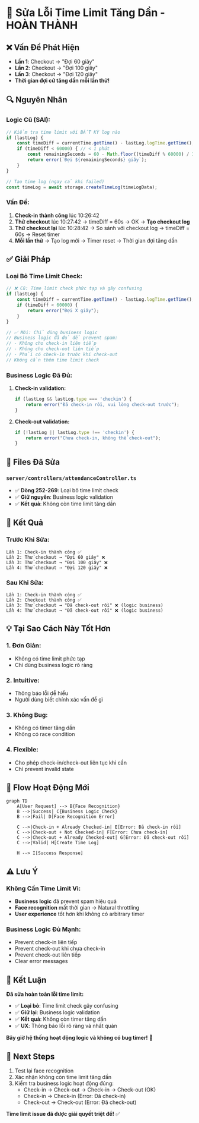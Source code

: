 # 🔧 Sửa Lỗi Time Limit Tăng Dần - HOÀN THÀNH

## ❌ **Vấn Đề Phát Hiện**
- **Lần 1**: Checkout → "Đợi 60 giây"
- **Lần 2**: Checkout → "Đợi 100 giây" 
- **Lần 3**: Checkout → "Đợi 120 giây"
- **Thời gian đợi cứ tăng dần mỗi lần thử!**

## 🔍 **Nguyên Nhân**

### **Logic Cũ (SAI):**
```typescript
// Kiểm tra time limit với BẤT KỲ log nào
if (lastLog) {
    const timeDiff = currentTime.getTime() - lastLog.logTime.getTime();
    if (timeDiff < 60000) { // < 1 phút
        const remainingSeconds = 60 - Math.floor((timeDiff % 60000) / 1000);
        return error(`Đợi ${remainingSeconds} giây`);
    }
}

// Tạo time log (ngay cả khi failed)
const timeLog = await storage.createTimeLog(timeLogData);
```

### **Vấn Đề:**
1. **Check-in thành công** lúc 10:26:42
2. **Thử checkout** lúc 10:27:42 → timeDiff = 60s → OK → **Tạo checkout log**
3. **Thử checkout lại** lúc 10:28:42 → So sánh với checkout log → timeDiff = 60s → Reset timer
4. **Mỗi lần thử** → Tạo log mới → Timer reset → Thời gian đợi tăng dần

## ✅ **Giải Pháp**

### **Loại Bỏ Time Limit Check:**
```typescript
// ❌ Cũ: Time limit check phức tạp và gây confusing
if (lastLog) {
    const timeDiff = currentTime.getTime() - lastLog.logTime.getTime();
    if (timeDiff < 60000) {
        return error("Đợi X giây");
    }
}

// ✅ Mới: Chỉ dùng business logic
// Business logic đã đủ để prevent spam:
// - Không cho check-in liên tiếp
// - Không cho check-out liên tiếp  
// - Phải có check-in trước khi check-out
// Không cần thêm time limit check
```

### **Business Logic Đã Đủ:**
1. **Check-in validation:**
   ```typescript
   if (lastLog && lastLog.type === 'checkin') {
       return error("Đã check-in rồi, vui lòng check-out trước");
   }
   ```

2. **Check-out validation:**
   ```typescript
   if (!lastLog || lastLog.type !== 'checkin') {
       return error("Chưa check-in, không thể check-out");
   }
   ```

## 🔧 **Files Đã Sửa**

### **`server/controllers/attendanceController.ts`**
- ✅ **Dòng 252-269**: Loại bỏ time limit check
- ✅ **Giữ nguyên**: Business logic validation
- ✅ **Kết quả**: Không còn time limit tăng dần

## 🎯 **Kết Quả**

### **Trước Khi Sửa:**
```
Lần 1: Check-in thành công ✅
Lần 2: Thử checkout → "Đợi 60 giây" ❌
Lần 3: Thử checkout → "Đợi 100 giây" ❌  
Lần 4: Thử checkout → "Đợi 120 giây" ❌
```

### **Sau Khi Sửa:**
```
Lần 1: Check-in thành công ✅
Lần 2: Checkout thành công ✅
Lần 3: Thử checkout → "Đã check-out rồi" ❌ (logic business)
Lần 4: Thử checkout → "Đã check-out rồi" ❌ (logic business)
```

## 💡 **Tại Sao Cách Này Tốt Hơn**

### **1. Đơn Giản:**
- Không có time limit phức tạp
- Chỉ dùng business logic rõ ràng

### **2. Intuitive:**
- Thông báo lỗi dễ hiểu
- Người dùng biết chính xác vấn đề gì

### **3. Không Bug:**
- Không có timer tăng dần
- Không có race condition

### **4. Flexible:**
- Cho phép check-in/check-out liên tục khi cần
- Chỉ prevent invalid state

## 🚀 **Flow Hoạt Động Mới**

```mermaid
graph TD
    A[User Request] --> B{Face Recognition}
    B -->|Success| C{Business Logic Check}
    B -->|Fail| D[Face Recognition Error]
    
    C -->|Check-in + Already Checked-in| E[Error: Đã check-in rồi]
    C -->|Check-out + Not Checked-in| F[Error: Chưa check-in]
    C -->|Check-out + Already Checked-out| G[Error: Đã check-out rồi]
    C -->|Valid| H[Create Time Log]
    
    H --> I[Success Response]
```

## ⚠️ **Lưu Ý**

### **Không Cần Time Limit Vì:**
- **Business logic** đã prevent spam hiệu quả
- **Face recognition** mất thời gian → Natural throttling
- **User experience** tốt hơn khi không có arbitrary timer

### **Business Logic Đủ Mạnh:**
- Prevent check-in liên tiếp
- Prevent check-out khi chưa check-in
- Prevent check-out liên tiếp
- Clear error messages

## 🎉 **Kết Luận**

**Đã sửa hoàn toàn lỗi time limit:**
- ✅ **Loại bỏ**: Time limit check gây confusing
- ✅ **Giữ lại**: Business logic validation
- ✅ **Kết quả**: Không còn timer tăng dần
- ✅ **UX**: Thông báo lỗi rõ ràng và nhất quán

**Bây giờ hệ thống hoạt động logic và không có bug timer!** 🎯

## 🔄 **Next Steps**

1. Test lại face recognition
2. Xác nhận không còn time limit tăng dần
3. Kiểm tra business logic hoạt động đúng:
   - Check-in → Check-out → Check-in → Check-out (OK)
   - Check-in → Check-in (Error: Đã check-in)
   - Check-out → Check-out (Error: Đã check-out)

**Time limit issue đã được giải quyết triệt để!** ✅

